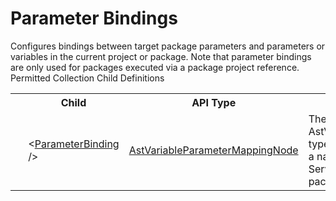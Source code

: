 # Parameter Bindings

<div class="LanguageSummary"><div class ="SummaryItem">Configures bindings between target package parameters and parameters or variables in the current project or package.  Note that parameter bindings are only used for packages executed via a package project reference.</div></div><div class="SchemaBindingGroup"><div class="SchemaBindingGroupHeader">Permitted Collection Child Definitions</div><table id="SchemaBindingList" class="SchemaBindingList"><tbody><tr><th class="SchemaBindingIconColumnHeader">&nbsp;</th><th class="SchemaBindingNameColumnHeader">Child</th><th class="SchemaBindingTypeColumnHeader">API Type</th><th class="SchemaBindingSummaryColumnHeader">Description</th></tr><tr class="cd0"><td class="SchemaBindingIcon"><div class="NotRequired" /></td><td class="SchemaBindingName"><span class="punc">&lt;</span><a href=Varigence.Languages.Biml.Task.AstVariableParameterMappingNode.html">ParameterBinding</a><span class="punc"> /&gt;</span></td><td class="SchemaBindingType"><a href="../api-reference/Varigence.Languages.Biml.Task.AstVariableParameterMappingNode.html">AstVariableParameterMappingNode</a></td><td class="SchemaBindingSummary">The AstVariableParameterMappingNode type provides the capability to map a named parameter onto a SQL Server Integration Services package variable value.</td></tr></tbody></table></div>